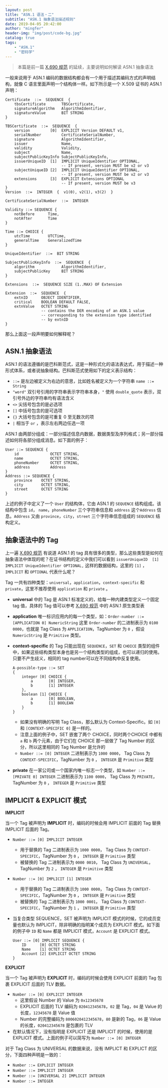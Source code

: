 ```yaml
---
layout: post
title: "ASN.1 语法・二"
subtitle: "ASN.1 抽象语法描述规则"
date: 2019-04-05 20:42:00
author: "mingfer"
header-img: "img/post/code-bg.jpg"
catalog: true
tags: 
    - "ASN.1"
    - "密码学"
---
```


> 本篇是前一篇 [X.690 规范](http://www.mingfer.cn/2019/04/01/X690-ASN1%E8%AF%AD%E6%B3%95/) 的延续，主要说明如何解读 ASN.1 抽象语法



一般来说用于 ASN.1 编码的数据结构都会有一个用于描述其编码方式的声明结构，就像 C 语言里面声明一个结构体一样。如下所示是一个 X.509 证书的 ASN.1 声明：

```
Certificate  ::=  SEQUENCE  {
    tbsCertificate       TBSCertificate,
    signatureAlgorithm   AlgorithmIdentifier,
    signatureValue       BIT STRING  
}

TBSCertificate  ::=  SEQUENCE  {
    version         [0]  EXPLICIT Version DEFAULT v1,
    serialNumber         CertificateSerialNumber,
    signature            AlgorithmIdentifier,
    issuer               Name,
    validity             Validity,
    subject              Name,
    subjectPublicKeyInfo SubjectPublicKeyInfo,
    issuerUniqueID  [1]  IMPLICIT UniqueIdentifier OPTIONAL,
                         -- If present, version MUST be v2 or v3
    subjectUniqueID [2]  IMPLICIT UniqueIdentifier OPTIONAL,
                         -- If present, version MUST be v2 or v3
    extensions      [3]  EXPLICIT Extensions OPTIONAL
                         -- If present, version MUST be v3
}
Version  ::=  INTEGER  {  v1(0), v2(1), v3(2)  }

CertificateSerialNumber  ::=  INTEGER

Validity ::= SEQUENCE {
    notBefore      Time,
    notAfter       Time 
}

Time ::= CHOICE {
    utcTime        UTCTime,
    generalTime    GeneralizedTime 
}

UniqueIdentifier  ::=  BIT STRING

SubjectPublicKeyInfo  ::=  SEQUENCE  {
    algorithm            AlgorithmIdentifier,
    subjectPublicKey     BIT STRING  
}

Extensions  ::=  SEQUENCE SIZE (1..MAX) OF Extension

Extension  ::=  SEQUENCE  {
    extnID      OBJECT IDENTIFIER,
    critical    BOOLEAN DEFAULT FALSE,
    extnValue   OCTET STRING
                -- contains the DER encoding of an ASN.1 value
                -- corresponding to the extension type identified
                -- by extnID
}   
```

那么上面这一段声明要如何解释呢？

## ASN.1 抽象语法

ASN.1 的语法遵循的是巴科斯范式，这是一种形式化的语法表达式，用于描述一种形式体系，或者说抽象结构。巴科斯范式使用如下的定义表示结构：

- `::=` 是左边被定义为右边的意思，比如姓名被定义为一个字符串 `name ::= String` 
- `"word"` 双引号引用的字符串表示字符串本身，`"` 使用 `double_quote` 表示，双引号外边的字符串均有语法含义
- `<>` 尖括号包含的是必选项
- `[]` 中括号包含的是可选项
- `{}` 大括号包含的是可重复 0 至无数次的项
- `|` 相当于 `or` ，表示左右两边任选一项

ASN.1 由两部分组成：一部分描述信息内数据，数据类型及序列格式；另一部分描述如何将各部分组成消息。如下面的例子：

```
User ::= SEQUENCE {
    id              OCTET STRING,
    name            OCTET STRING,
    phoneNumber     OCTET STRING,
    address         Address
}
Address ::= SEQUENCE {
    province    OCTET STRING,
    city        OCTET STRING,
    street      OCTET STRING
}
```

上述的例子中定义了一个 `User` 的结构体，它由 ASN.1 的 `SEQUENCE` 结构组成。该结构中包含 `id`， `name`，`phoneNumber` 三个字符串信息和 `address` 这个`Address` 信息。`Address` 又由 `province`，`city`，`street` 三个字符串信息组成的 `SEQUENCE` 结构定义。

## 抽象语法中的 Tag

上一遍  [X.690 规范](http://www.mingfer.cn/2019/04/01/X690-ASN1%E8%AF%AD%E6%B3%95/) 有说道 ASN.1 的 tag 具有很多的类型，那么这些类型是如何在抽象语法中体现的呢？在证书结构的定义中我们可以看到 `issuerUniqueID  [1]  IMPLICIT UniqueIdentifier OPTIONAL,` 这样的数据结构，这里的 `[1]` ， `IMPLICIT` 和 `OPTIONAL` 代表什么呢？

Tag 一共有四种类型：`universal`，`application`，`context-specific` 和 `private`，这里不推荐使用 `application` 和 `private` 。

- **universal** 中的 Tag 是 ASN.1 标准定义的，给每一种内建类型定义一个固定 tag 值，具体的 Tag 值可以参考  [X.690 规范](http://www.mingfer.cn/2019/04/01/X690-ASN1%E8%AF%AD%E6%B3%95/) 中的 ASN.1 原生类型表

- **application** 唯一标识应用内的每一个类型，如：`Order-number ::= [APPLICATION 0] NumericString` 这里 `Order-number` 的二进制表示为 `0100 0000`，也就是 Tag Class 为 `APPLICATION`，TagNumber 为 `0` ，假设 `NumericString` 是 `Primitive` 类型。

- **context-specific** 的 Tag 只能出现在 `SEQUENCE`，`SET` 和 `CHOICE` 类型的组件中，如果这些结构类型本身也是另一个结构类型的组成，也可以递归的使用。只要不产生歧义，相同的 tag number可以在不同结构中反复使用。

    ```
    A-possible-type ::= SET 
    {
        integer [0] CHOICE {
            a       [0] INTEGER,
            b       [1] INTEGER 
        },
        boolean [1] CHOICE {
            a       [0] BOOLEAN,
            b       [1] BOOLEAN
        }
    }
    ```

    - 如果没有明确的写明 Tag Class，那么默认为 Context-Specific。如 `[0]` 和 `[CONTEXT-SPECIFIC 0]` 是一样的。
    - 注意上面的例子中，SET 嵌套了两个 CHOICE，同时两个CHOICE 中都有 `a` 和 `b` 两个元素，由于它们在 CHOICE 那一层做了 Tag Number 的区分，所以这里相同的 Tag Number 是允许的
    - `Number ::= [0] INTEGER` 二进制表示为 `1000 0000`， Tag Class 为 `CONTEXT-SPECIFIC`，TagNumber 为 `0` ， `INTEGER` 是 `Primitive` 类型

- **private** 在一家公司或一个国家内唯一标志一个类型，如 `Number ::= [PRIVATE 0] INTEGER` 二进制表示为 `1100 0000`， Tag Class 为 `PRIVATE`，TagNumber 为 `0` ， `INTEGER` 是 `Primitive` 类型

## IMPLICIT & EXPLICIT 模式

**IMPLICIT**

当一个 Tag 被声明为 **IMPLICIT** 时，编码的时候会用 IMPLICIT 前面的 Tag 替换 IMPLICIT 后面的 Tag。

- `Number ::= [0] IMPLICIT INTEGER` 

    - 用于替换的 Tag 二进制表示为 `1000 0000`， Tag Class 为 `CONTEXT-SPECIFIC`，TagNumber 为 `0` ， `INTEGER` 是 `Primitive` 类型
    - 被替换的 Tag 二进制表示为 `0000 0010`， Tag Class 为 `UNIVERSAL`，TagNumber 为 `2` ， `INTEGER` 是 `Primitive` 类型

- `Number ::= [0] IMPLICIT [1] INTEGER` 

    - 用于替换的 Tag 二进制表示为 `1000 0000`， Tag Class 为 `CONTEXT-SPECIFIC`，TagNumber 为 `0` ， `INTEGER` 是 `Primitive` 类型
    - 被替换的 Tag 二进制表示为 `1000 0001`， Tag Class 为 `CONTEXT-SPECIFIC`，TagNumber 为 `1` ， `INTEGER` 是 `Primitive` 类型

- 当复合类型 SEQUENCE，SET 被声明为 IMPLICIT 模式的时候，它的成员变量也默认为 IMPLICIT，除非明确的指明某个成员为 EXPLICIT 模式。如下面的例子中 `ID` 和 `Name` 都是 IMPLICIT 模式，`Account` 是 EXPLICIT 模式。

    ```
    User ::= [0] IMPLICIT SEQUENCE {
        ID      [0] OCTET STRING
        Name    [1] OCTET STRING
        Account [2] EXPLICIT OCTET STRING
    }
    ```

**EXPLICIT**

当一个 Tag 被声明为 **EXPLICIT** 时，编码的时候会使用 EXPLICIT 前面的 Tag 包裹 EXPLICIT 后面的 TLV 数据。

- `Number ::= [0] EXPLICIT INTEGER` 
    - 这里假设 Number 的 Value 为 `0x12345678`
    - EXPLICIT 后面的 TLV 编码为 `020412345678`，`02` 是 Tag，`04` 是 Value 的长度，`12345678` 是 Value 值
    - Number 的完整编码为 `8006020412345678`，`80` 是新的 Tag，`06` 是 Value 的长度，`020412345678` 是包裹的 TLV
- 在默认情况下，没有指明是 EXPLICIT 还是 IMPLICIT 的时候，使用的是 EXPLICIT 模式。上面的例子可以简写为 `Number ::= [0] INTEGER`

对于 Tag Class 为 UNIVERSAL 的数据来说，没有 IMPLICT 和 EXPLICT 的区分，下面四种声明是一致的：

- `Number ::= EXPLICIT INTEGER`
- `Number ::= IMPLICIT INTEGER`
- `Number ::= [UNIVERSAL 2] IMPLICIT INTEGER`
- `Number ::= INTEGER`

